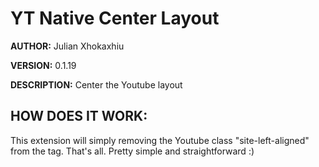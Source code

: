 # YT Native Center Layout #

**AUTHOR:** Julian Xhokaxhiu

**VERSION:** 0.1.19

**DESCRIPTION:** Center the Youtube layout

## HOW DOES IT WORK: ##
This extension will simply removing the Youtube class "site-left-aligned" from the <body> tag.
That's all. Pretty simple and straightforward :)

